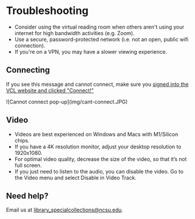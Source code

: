 # Troubleshooting

- Consider using the virtual reading room when others aren't using your internet for high bandwidth activities (e.g. Zoom).
- Use a secure, password-protected network (i.e. not an open, public wifi connection).
- If you're on a VPN, you may have a slower viewing experience.

## Connecting

If you see this message and cannot connect, make sure you [signed into the VCL website and clicked "Connect!"](../user-guide/authenticating/#obtain-your-virtual-reading-room-credentials)

<div class="img-medium"></div>
![Cannot connect pop-up](img/cant-connect.JPG)

## Video

- Videos are best experienced on Windows and Macs with M1/Silicon chips.
- If you have a 4K resolution monitor, adjust your desktop resolution to 1920x1080.
- For optimal video quality, decrease the size of the video, so that it’s not full screen.
- If you just need to listen to the audio, you can disable the video. Go to the Video menu and select Disable in Video Track.

## Need help?

Email us at library_specialcollections@ncsu.edu.

